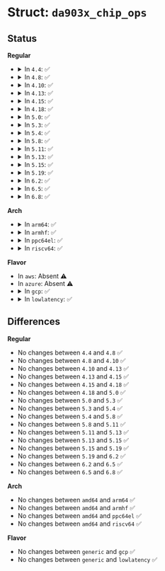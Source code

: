 # Struct: <code>da903x_chip_ops</code>

## Status
<b>Regular</b>
<ul>
<li>
<details>
<summary>In <code>4.4</code>: ✅</summary>

```c
struct da903x_chip_ops {
    int (*init_chip)(struct da903x_chip *);
    int (*unmask_events)(struct da903x_chip *, unsigned int);
    int (*mask_events)(struct da903x_chip *, unsigned int);
    int (*read_events)(struct da903x_chip *, unsigned int *);
    int (*read_status)(struct da903x_chip *, unsigned int *);
};
```
</details>
</li>
<li>
<details>
<summary>In <code>4.8</code>: ✅</summary>

```c
struct da903x_chip_ops {
    int (*init_chip)(struct da903x_chip *);
    int (*unmask_events)(struct da903x_chip *, unsigned int);
    int (*mask_events)(struct da903x_chip *, unsigned int);
    int (*read_events)(struct da903x_chip *, unsigned int *);
    int (*read_status)(struct da903x_chip *, unsigned int *);
};
```
</details>
</li>
<li>
<details>
<summary>In <code>4.10</code>: ✅</summary>

```c
struct da903x_chip_ops {
    int (*init_chip)(struct da903x_chip *);
    int (*unmask_events)(struct da903x_chip *, unsigned int);
    int (*mask_events)(struct da903x_chip *, unsigned int);
    int (*read_events)(struct da903x_chip *, unsigned int *);
    int (*read_status)(struct da903x_chip *, unsigned int *);
};
```
</details>
</li>
<li>
<details>
<summary>In <code>4.13</code>: ✅</summary>

```c
struct da903x_chip_ops {
    int (*init_chip)(struct da903x_chip *);
    int (*unmask_events)(struct da903x_chip *, unsigned int);
    int (*mask_events)(struct da903x_chip *, unsigned int);
    int (*read_events)(struct da903x_chip *, unsigned int *);
    int (*read_status)(struct da903x_chip *, unsigned int *);
};
```
</details>
</li>
<li>
<details>
<summary>In <code>4.15</code>: ✅</summary>

```c
struct da903x_chip_ops {
    int (*init_chip)(struct da903x_chip *);
    int (*unmask_events)(struct da903x_chip *, unsigned int);
    int (*mask_events)(struct da903x_chip *, unsigned int);
    int (*read_events)(struct da903x_chip *, unsigned int *);
    int (*read_status)(struct da903x_chip *, unsigned int *);
};
```
</details>
</li>
<li>
<details>
<summary>In <code>4.18</code>: ✅</summary>

```c
struct da903x_chip_ops {
    int (*init_chip)(struct da903x_chip *);
    int (*unmask_events)(struct da903x_chip *, unsigned int);
    int (*mask_events)(struct da903x_chip *, unsigned int);
    int (*read_events)(struct da903x_chip *, unsigned int *);
    int (*read_status)(struct da903x_chip *, unsigned int *);
};
```
</details>
</li>
<li>
<details>
<summary>In <code>5.0</code>: ✅</summary>

```c
struct da903x_chip_ops {
    int (*init_chip)(struct da903x_chip *);
    int (*unmask_events)(struct da903x_chip *, unsigned int);
    int (*mask_events)(struct da903x_chip *, unsigned int);
    int (*read_events)(struct da903x_chip *, unsigned int *);
    int (*read_status)(struct da903x_chip *, unsigned int *);
};
```
</details>
</li>
<li>
<details>
<summary>In <code>5.3</code>: ✅</summary>

```c
struct da903x_chip_ops {
    int (*init_chip)(struct da903x_chip *);
    int (*unmask_events)(struct da903x_chip *, unsigned int);
    int (*mask_events)(struct da903x_chip *, unsigned int);
    int (*read_events)(struct da903x_chip *, unsigned int *);
    int (*read_status)(struct da903x_chip *, unsigned int *);
};
```
</details>
</li>
<li>
<details>
<summary>In <code>5.4</code>: ✅</summary>

```c
struct da903x_chip_ops {
    int (*init_chip)(struct da903x_chip *);
    int (*unmask_events)(struct da903x_chip *, unsigned int);
    int (*mask_events)(struct da903x_chip *, unsigned int);
    int (*read_events)(struct da903x_chip *, unsigned int *);
    int (*read_status)(struct da903x_chip *, unsigned int *);
};
```
</details>
</li>
<li>
<details>
<summary>In <code>5.8</code>: ✅</summary>

```c
struct da903x_chip_ops {
    int (*init_chip)(struct da903x_chip *);
    int (*unmask_events)(struct da903x_chip *, unsigned int);
    int (*mask_events)(struct da903x_chip *, unsigned int);
    int (*read_events)(struct da903x_chip *, unsigned int *);
    int (*read_status)(struct da903x_chip *, unsigned int *);
};
```
</details>
</li>
<li>
<details>
<summary>In <code>5.11</code>: ✅</summary>

```c
struct da903x_chip_ops {
    int (*init_chip)(struct da903x_chip *);
    int (*unmask_events)(struct da903x_chip *, unsigned int);
    int (*mask_events)(struct da903x_chip *, unsigned int);
    int (*read_events)(struct da903x_chip *, unsigned int *);
    int (*read_status)(struct da903x_chip *, unsigned int *);
};
```
</details>
</li>
<li>
<details>
<summary>In <code>5.13</code>: ✅</summary>

```c
struct da903x_chip_ops {
    int (*init_chip)(struct da903x_chip *);
    int (*unmask_events)(struct da903x_chip *, unsigned int);
    int (*mask_events)(struct da903x_chip *, unsigned int);
    int (*read_events)(struct da903x_chip *, unsigned int *);
    int (*read_status)(struct da903x_chip *, unsigned int *);
};
```
</details>
</li>
<li>
<details>
<summary>In <code>5.15</code>: ✅</summary>

```c
struct da903x_chip_ops {
    int (*init_chip)(struct da903x_chip *);
    int (*unmask_events)(struct da903x_chip *, unsigned int);
    int (*mask_events)(struct da903x_chip *, unsigned int);
    int (*read_events)(struct da903x_chip *, unsigned int *);
    int (*read_status)(struct da903x_chip *, unsigned int *);
};
```
</details>
</li>
<li>
<details>
<summary>In <code>5.19</code>: ✅</summary>

```c
struct da903x_chip_ops {
    int (*init_chip)(struct da903x_chip *);
    int (*unmask_events)(struct da903x_chip *, unsigned int);
    int (*mask_events)(struct da903x_chip *, unsigned int);
    int (*read_events)(struct da903x_chip *, unsigned int *);
    int (*read_status)(struct da903x_chip *, unsigned int *);
};
```
</details>
</li>
<li>
<details>
<summary>In <code>6.2</code>: ✅</summary>

```c
struct da903x_chip_ops {
    int (*init_chip)(struct da903x_chip *);
    int (*unmask_events)(struct da903x_chip *, unsigned int);
    int (*mask_events)(struct da903x_chip *, unsigned int);
    int (*read_events)(struct da903x_chip *, unsigned int *);
    int (*read_status)(struct da903x_chip *, unsigned int *);
};
```
</details>
</li>
<li>
<details>
<summary>In <code>6.5</code>: ✅</summary>

```c
struct da903x_chip_ops {
    int (*init_chip)(struct da903x_chip *);
    int (*unmask_events)(struct da903x_chip *, unsigned int);
    int (*mask_events)(struct da903x_chip *, unsigned int);
    int (*read_events)(struct da903x_chip *, unsigned int *);
    int (*read_status)(struct da903x_chip *, unsigned int *);
};
```
</details>
</li>
<li>
<details>
<summary>In <code>6.8</code>: ✅</summary>

```c
struct da903x_chip_ops {
    int (*init_chip)(struct da903x_chip *);
    int (*unmask_events)(struct da903x_chip *, unsigned int);
    int (*mask_events)(struct da903x_chip *, unsigned int);
    int (*read_events)(struct da903x_chip *, unsigned int *);
    int (*read_status)(struct da903x_chip *, unsigned int *);
};
```
</details>
</li>
</ul>
<b>Arch</b>
<ul>
<li>
<details>
<summary>In <code>arm64</code>: ✅</summary>

```c
struct da903x_chip_ops {
    int (*init_chip)(struct da903x_chip *);
    int (*unmask_events)(struct da903x_chip *, unsigned int);
    int (*mask_events)(struct da903x_chip *, unsigned int);
    int (*read_events)(struct da903x_chip *, unsigned int *);
    int (*read_status)(struct da903x_chip *, unsigned int *);
};
```
</details>
</li>
<li>
<details>
<summary>In <code>armhf</code>: ✅</summary>

```c
struct da903x_chip_ops {
    int (*init_chip)(struct da903x_chip *);
    int (*unmask_events)(struct da903x_chip *, unsigned int);
    int (*mask_events)(struct da903x_chip *, unsigned int);
    int (*read_events)(struct da903x_chip *, unsigned int *);
    int (*read_status)(struct da903x_chip *, unsigned int *);
};
```
</details>
</li>
<li>
<details>
<summary>In <code>ppc64el</code>: ✅</summary>

```c
struct da903x_chip_ops {
    int (*init_chip)(struct da903x_chip *);
    int (*unmask_events)(struct da903x_chip *, unsigned int);
    int (*mask_events)(struct da903x_chip *, unsigned int);
    int (*read_events)(struct da903x_chip *, unsigned int *);
    int (*read_status)(struct da903x_chip *, unsigned int *);
};
```
</details>
</li>
<li>
<details>
<summary>In <code>riscv64</code>: ✅</summary>

```c
struct da903x_chip_ops {
    int (*init_chip)(struct da903x_chip *);
    int (*unmask_events)(struct da903x_chip *, unsigned int);
    int (*mask_events)(struct da903x_chip *, unsigned int);
    int (*read_events)(struct da903x_chip *, unsigned int *);
    int (*read_status)(struct da903x_chip *, unsigned int *);
};
```
</details>
</li>
</ul>
<b>Flavor</b>
<ul>
<li>
In <code>aws</code>: Absent ⚠️
</li>
<li>
In <code>azure</code>: Absent ⚠️
</li>
<li>
<details>
<summary>In <code>gcp</code>: ✅</summary>

```c
struct da903x_chip_ops {
    int (*init_chip)(struct da903x_chip *);
    int (*unmask_events)(struct da903x_chip *, unsigned int);
    int (*mask_events)(struct da903x_chip *, unsigned int);
    int (*read_events)(struct da903x_chip *, unsigned int *);
    int (*read_status)(struct da903x_chip *, unsigned int *);
};
```
</details>
</li>
<li>
<details>
<summary>In <code>lowlatency</code>: ✅</summary>

```c
struct da903x_chip_ops {
    int (*init_chip)(struct da903x_chip *);
    int (*unmask_events)(struct da903x_chip *, unsigned int);
    int (*mask_events)(struct da903x_chip *, unsigned int);
    int (*read_events)(struct da903x_chip *, unsigned int *);
    int (*read_status)(struct da903x_chip *, unsigned int *);
};
```
</details>
</li>
</ul>

## Differences
<b>Regular</b>
<ul>
<li>
No changes between <code>4.4</code> and <code>4.8</code> ✅
</li>
<li>
No changes between <code>4.8</code> and <code>4.10</code> ✅
</li>
<li>
No changes between <code>4.10</code> and <code>4.13</code> ✅
</li>
<li>
No changes between <code>4.13</code> and <code>4.15</code> ✅
</li>
<li>
No changes between <code>4.15</code> and <code>4.18</code> ✅
</li>
<li>
No changes between <code>4.18</code> and <code>5.0</code> ✅
</li>
<li>
No changes between <code>5.0</code> and <code>5.3</code> ✅
</li>
<li>
No changes between <code>5.3</code> and <code>5.4</code> ✅
</li>
<li>
No changes between <code>5.4</code> and <code>5.8</code> ✅
</li>
<li>
No changes between <code>5.8</code> and <code>5.11</code> ✅
</li>
<li>
No changes between <code>5.11</code> and <code>5.13</code> ✅
</li>
<li>
No changes between <code>5.13</code> and <code>5.15</code> ✅
</li>
<li>
No changes between <code>5.15</code> and <code>5.19</code> ✅
</li>
<li>
No changes between <code>5.19</code> and <code>6.2</code> ✅
</li>
<li>
No changes between <code>6.2</code> and <code>6.5</code> ✅
</li>
<li>
No changes between <code>6.5</code> and <code>6.8</code> ✅
</li>
</ul>
<b>Arch</b>
<ul>
<li>
No changes between <code>amd64</code> and <code>arm64</code> ✅
</li>
<li>
No changes between <code>amd64</code> and <code>armhf</code> ✅
</li>
<li>
No changes between <code>amd64</code> and <code>ppc64el</code> ✅
</li>
<li>
No changes between <code>amd64</code> and <code>riscv64</code> ✅
</li>
</ul>
<b>Flavor</b>
<ul>
<li>
No changes between <code>generic</code> and <code>gcp</code> ✅
</li>
<li>
No changes between <code>generic</code> and <code>lowlatency</code> ✅
</li>
</ul>
